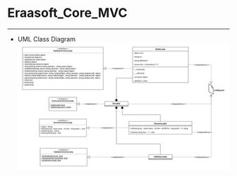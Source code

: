 # Eraasoft_Core_MVC

---

* UML Class Diagram 
![uml](https://github.com/khaledfathi/Eraasoft_Core_MVC/blob/main/UML/Diagram.png)
